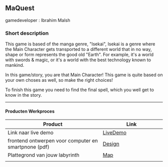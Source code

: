 ## MaQuest
gamedeveloper : Ibrahim Malsh

### Short description
 This game is based of the manga genre, "Isekai", Isekai is a genre where the Main Character gets transported to a different world that in no way, shape or form represents the good old "Earth". For example, it's a world with swords & magic, or it's a world with the best technology known to mankind.

 In this game/story, you are that Main Character!
 This game is quite based on your own choses as well, so make the right choices!

 To finish this game you need to find the final spell, which you well get to know in the story.

---
#### Producten Werkproces
| Product  | Link |
| ------ |  ------ |
| Link naar live demo| [LiveDemo]
| frontend ontwerpen voor computer en smartpnone (pdf) | [Design]
| Plattegrond van jouw labyrinth            | [Map]
|<img width=500/>|<img width=300/>|


   [LiveDemo]: <http://sjo.hosts.ma-cloud.nl/2018_2019/PROJ-1.3-19-20-GD-textadventure/>
   [Design]: <docs/design.png>
   [Map]:<docs/map.png>
